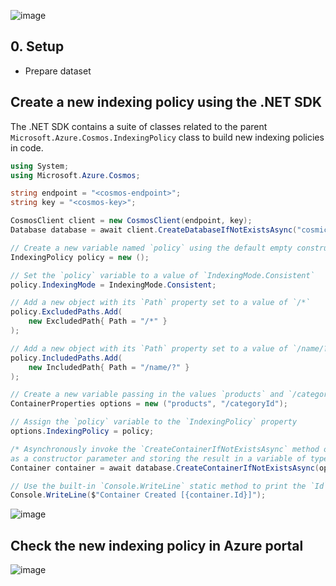 ![image](https://github.com/ZCHAnalytics/Microsoft-Challenge-data-skills/assets/146954022/c7d69414-aa28-45db-9b92-eab6da3a3283)

## 0. Setup
- Prepare dataset

## Create a new indexing policy using the .NET SDK
The .NET SDK contains a suite of classes related to the parent `Microsoft.Azure.Cosmos.IndexingPolicy` class to build new indexing policies in code.
```csharp
using System;
using Microsoft.Azure.Cosmos;

string endpoint = "<cosmos-endpoint>";
string key = "<cosmos-key>";

CosmosClient client = new CosmosClient(endpoint, key);
Database database = await client.CreateDatabaseIfNotExistsAsync("cosmicworks");

// Create a new variable named `policy` using the default empty constructor
IndexingPolicy policy = new ();                 

// Set the `policy` variable to a value of `IndexingMode.Consistent`
policy.IndexingMode = IndexingMode.Consistent;  

// Add a new object with its `Path` property set to a value of `/*`
policy.ExcludedPaths.Add(                        
    new ExcludedPath{ Path = "/*" }
);                                               

// Add a new object with its `Path` property set to a value of `/name/?`
policy.IncludedPaths.Add(
    new IncludedPath{ Path = "/name/?" }
);                                               

// Create a new variable passing in the values `products` and `/categoryId` as constructor parameters
ContainerProperties options = new ("products", "/categoryId");

// Assign the `policy` variable to the `IndexingPolicy` property
options.IndexingPolicy = policy;                

/* Asynchronously invoke the `CreateContainerIfNotExistsAsync` method of the `database` variable passing in `options`
as a constructor parameter and storing the result in a variable of type Container named container */
Container container = await database.CreateContainerIfNotExistsAsync(options);

// Use the built-in `Console.WriteLine` static method to print the `Id` property of the `Container` class
Console.WriteLine($"Container Created [{container.Id}]");
```

![image](https://github.com/ZCHAnalytics/Microsoft-Challenge-data-skills/assets/146954022/45244fb4-04df-47fe-b392-6faedb82510e)

## Check the new indexing policy in Azure portal

![image](https://github.com/ZCHAnalytics/Microsoft-Challenge-data-skills/assets/146954022/c6bc05fb-bb0b-4e19-bcd7-99f53ce49aa0)
